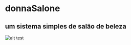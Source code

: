 # donnaSalone
## um sistema simples de salão de beleza
![alt test](github.com/jonas-andrade/donnaSalone/blob/master/src/main/java/com/mycompany/donnasalone/img/woman "um teste")
